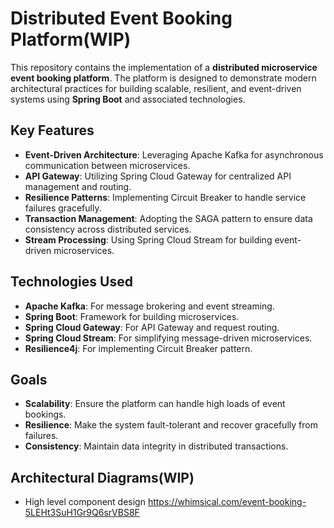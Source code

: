 # Distributed Event Booking Platform(WIP)

This repository contains the implementation of a **distributed microservice event booking platform**. The platform is designed to demonstrate modern architectural practices for building scalable, resilient, and event-driven systems using **Spring Boot** and associated technologies.

## Key Features

- **Event-Driven Architecture**: Leveraging Apache Kafka for asynchronous communication between microservices.
- **API Gateway**: Utilizing Spring Cloud Gateway for centralized API management and routing.
- **Resilience Patterns**: Implementing Circuit Breaker to handle service failures gracefully.
- **Transaction Management**: Adopting the SAGA pattern to ensure data consistency across distributed services.
- **Stream Processing**: Using Spring Cloud Stream for building event-driven microservices.

## Technologies Used

- **Apache Kafka**: For message brokering and event streaming.
- **Spring Boot**: Framework for building microservices.
- **Spring Cloud Gateway**: For API Gateway and request routing.
- **Spring Cloud Stream**: For simplifying message-driven microservices.
- **Resilience4j**: For implementing Circuit Breaker pattern.

## Goals

- **Scalability**: Ensure the platform can handle high loads of event bookings.
- **Resilience**: Make the system fault-tolerant and recover gracefully from failures.
- **Consistency**: Maintain data integrity in distributed transactions.

## Architectural Diagrams(WIP)
- High level component design https://whimsical.com/event-booking-5LEHt3SuH1Gr9Q6srVBS8F